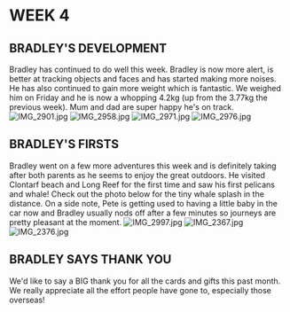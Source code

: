 # WEEK 4
## BRADLEY'S DEVELOPMENT
Bradley has continued to do well this week. Bradley is now more alert, is better at tracking objects and faces and has started making more noises. He has also continued to gain more weight which is fantastic. We weighed him on Friday and he is now a whopping 4.2kg (up from the 3.77kg the previous week). Mum and dad are super happy he's on track. 
![IMG_2901.jpg](IMG_2901.jpg "IMG_2901.jpg")
![IMG_2958.jpg](IMG_2958.jpg "IMG_2958.jpg")
![IMG_2971.jpg](IMG_2971.jpg "IMG_2971.jpg")
![IMG_2976.jpg](IMG_2976.jpg "IMG_2976.jpg")
## BRADLEY'S FIRSTS
Bradley went on a few more adventures this week and is definitely taking after both parents as he seems to enjoy the great outdoors. He visited Clontarf beach and Long Reef for the first time and saw his first pelicans and whale! Check out the photo below for the tiny whale splash in the distance. On a side note, Pete is getting used to having a little baby in the car now and Bradley usually nods off after a few minutes so journeys are pretty pleasant at the moment. 
![IMG_2997.jpg](IMG_2997.jpg "IMG_2997.jpg")
![IMG_2367.jpg](IMG_2367.jpg "IMG_2367.jpg")
![IMG_2376.jpg](IMG_2376.jpg "IMG_2376.jpg")
## BRADLEY SAYS THANK YOU
We'd like to say a BIG thank you for all the cards and gifts this past month. We really appreciate all the effort people have gone to, especially those overseas! 
